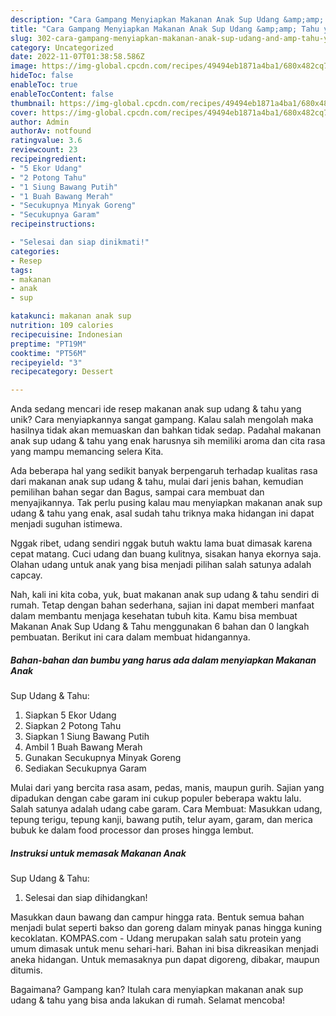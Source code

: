 ```yaml
---
description: "Cara Gampang Menyiapkan Makanan Anak Sup Udang &amp;amp; Tahu yang Enak"
title: "Cara Gampang Menyiapkan Makanan Anak Sup Udang &amp;amp; Tahu yang Enak"
slug: 302-cara-gampang-menyiapkan-makanan-anak-sup-udang-and-amp-tahu-yang-enak
category: Uncategorized
date: 2022-11-07T01:38:58.586Z
image: https://img-global.cpcdn.com/recipes/49494eb1871a4ba1/680x482cq70/makanan-anak-sup-udang-tahu-foto-resep-utama.jpg
hideToc: false
enableToc: true
enableTocContent: false
thumbnail: https://img-global.cpcdn.com/recipes/49494eb1871a4ba1/680x482cq70/makanan-anak-sup-udang-tahu-foto-resep-utama.jpg
cover: https://img-global.cpcdn.com/recipes/49494eb1871a4ba1/680x482cq70/makanan-anak-sup-udang-tahu-foto-resep-utama.jpg
author: Admin
authorAv: notfound
ratingvalue: 3.6
reviewcount: 23
recipeingredient:
- "5 Ekor Udang"
- "2 Potong Tahu"
- "1 Siung Bawang Putih"
- "1 Buah Bawang Merah"
- "Secukupnya Minyak Goreng"
- "Secukupnya Garam"
recipeinstructions:

- "Selesai dan siap dinikmati!"
categories:
- Resep
tags:
- makanan
- anak
- sup

katakunci: makanan anak sup 
nutrition: 109 calories
recipecuisine: Indonesian
preptime: "PT19M"
cooktime: "PT56M"
recipeyield: "3"
recipecategory: Dessert

---
```





Anda sedang mencari ide resep makanan anak
sup udang &amp; tahu yang unik? Cara menyiapkannya sangat gampang. Kalau salah mengolah maka hasilnya tidak akan memuaskan dan bahkan tidak sedap. Padahal makanan anak
sup udang &amp; tahu yang enak harusnya sih memiliki aroma dan cita rasa yang mampu memancing selera Kita.





Ada beberapa hal yang sedikit banyak berpengaruh terhadap kualitas rasa dari makanan anak
sup udang &amp; tahu, mulai dari jenis bahan, kemudian pemilihan bahan segar dan Bagus, sampai cara membuat dan menyajikannya. Tak perlu pusing kalau mau menyiapkan makanan anak
sup udang &amp; tahu yang enak,      asal sudah tahu triknya maka hidangan ini dapat menjadi suguhan istimewa.














Nggak ribet, udang sendiri nggak butuh waktu lama buat dimasak karena cepat matang. Cuci udang dan buang kulitnya, sisakan hanya ekornya saja. Olahan udang untuk anak yang bisa menjadi pilihan salah satunya adalah capcay.






Nah, kali ini kita coba, yuk, buat makanan anak
sup udang &amp; tahu sendiri di rumah. Tetap dengan bahan sederhana, sajian ini dapat memberi manfaat dalam membantu menjaga kesehatan tubuh kita. Kamu bisa membuat Makanan Anak
Sup Udang &amp; Tahu menggunakan 6 bahan dan 0 langkah pembuatan. Berikut ini cara dalam membuat hidangannya.

<!--inarticleads1-->

##### Bahan-bahan dan bumbu yang harus ada dalam menyiapkan Makanan Anak
Sup Udang &amp; Tahu:

1. Siapkan 5 Ekor Udang
1. Siapkan 2 Potong Tahu
1. Siapkan 1 Siung Bawang Putih
1. Ambil 1 Buah Bawang Merah
1. Gunakan Secukupnya Minyak Goreng
1. Sediakan Secukupnya Garam


Mulai dari yang bercita rasa asam, pedas, manis, maupun gurih. Sajian yang dipadukan dengan cabe garam ini cukup populer beberapa waktu lalu. Salah satunya adalah udang cabe garam. Cara Membuat: Masukkan udang, tepung terigu, tepung kanji, bawang putih, telur ayam, garam, dan merica bubuk ke dalam food processor dan proses hingga lembut. 

<!--inarticleads2-->

##### Instruksi untuk memasak Makanan Anak
Sup Udang &amp; Tahu:


1. Selesai dan siap dihidangkan!

Masukkan daun bawang dan campur hingga rata. Bentuk semua bahan menjadi bulat seperti bakso dan goreng dalam minyak panas hingga kuning kecoklatan. KOMPAS.com - Udang merupakan salah satu protein yang umum dimasak untuk menu sehari-hari. Bahan ini bisa dikreasikan menjadi aneka hidangan. Untuk memasaknya pun dapat digoreng, dibakar, maupun ditumis. 

Bagaimana? Gampang kan? Itulah cara menyiapkan makanan anak
sup udang &amp; tahu yang bisa anda lakukan di rumah. Selamat mencoba!
